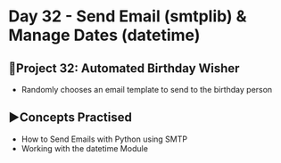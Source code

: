 # Day 32 - Send Email (smtplib) & Manage Dates (datetime)
## 🎊Project 32: Automated Birthday Wisher
- Randomly chooses an email template to send to the birthday person

## ▶️Concepts Practised
- How to Send Emails with Python using SMTP
- Working with the datetime Module
